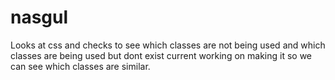 # nasgul
Looks at css and checks to see which classes are not being used and which classes are being used but dont exist
current working on making it so we can see which classes are similar.
